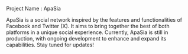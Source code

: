 Project Name : ApaSia

ApaSia is a social network inspired by the features and functionalities of Facebook and Twitter (X). It aims to bring together the best of both platforms in a unique social experience. Currently, ApaSia is still in production, with ongoing development to enhance and expand its capabilities. Stay tuned for updates!
